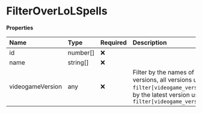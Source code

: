 # FilterOverLoLSpells

**Properties**

| Name             | Type     | Required | Description                                                                                                                                                      |
| :--------------- | :------- | :------- | :--------------------------------------------------------------------------------------------------------------------------------------------------------------- |
| id               | number[] | ❌       |                                                                                                                                                                  |
| name             | string[] | ❌       |                                                                                                                                                                  |
| videogameVersion | any      | ❌       | Filter by the names of videogame versions, all versions using `filter[videogame_version]=all`, or by the latest version using `filter[videogame_version]=latest` |
